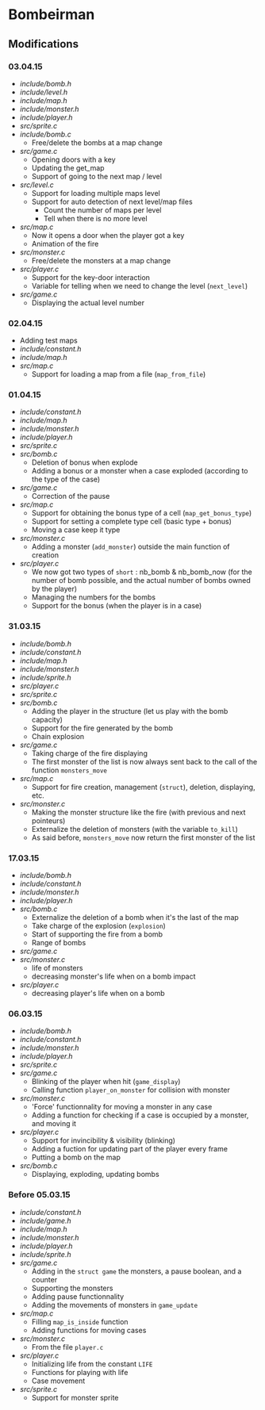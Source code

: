 # Bombeirman

## Modifications

### 03.04.15

* *include/bomb.h*
* *include/level.h*
* *include/map.h*
* *include/monster.h*
* *include/player.h*
* *src/sprite.c*
* *include/bomb.c*
	* Free/delete the bombs at a map change
* *src/game.c*
	* Opening doors with a key
	* Updating the get_map
	* Support of going to the next map / level
* *src/level.c*
	* Support for loading multiple maps level
	* Support for auto detection of next level/map files
		* Count the number of maps per level
		* Tell when there is no more level
* *src/map.c*
	* Now it opens a door when the player got a key
	* Animation of the fire
* *src/monster.c*
	* Free/delete the monsters at a map change
* *src/player.c*
	* Support for the key-door interaction
	* Variable for telling when we need to change the level (`next_level`)
* *src/game.c*
	* Displaying the actual level number

### 02.04.15

* Adding test maps
* *include/constant.h*
* *include/map.h*
* *src/map.c*
	* Support for loading a map from a file (`map_from_file`)

### 01.04.15

* *include/constant.h*
* *include/map.h*
* *include/monster.h*
* *include/player.h*
* *src/sprite.c*
* *src/bomb.c*
	* Deletion of bonus when explode
	* Adding a bonus or a monster when a case exploded (according to the type of the case)
* *src/game.c*
	* Correction of the pause
* *src/map.c*
	* Support for obtaining the bonus type of a cell (`map_get_bonus_type`)
	* Support for setting a complete type cell (basic type + bonus)
	* Moving a case keep it type
* *src/monster.c*
	* Adding a monster (`add_monster`) outside the main function of creation
* *src/player.c*
	* We now got two types of `short` : nb_bomb & nb_bomb_now (for the number of bomb possible, and the actual number of bombs owned by the player)
	* Managing the numbers for the bombs
	* Support for the bonus (when the player is in a case)

### 31.03.15

* *include/bomb.h*
* *include/constant.h*
* *include/map.h*
* *include/monster.h*
* *include/sprite.h*
* *src/player.c*
* *src/sprite.c*
* *src/bomb.c*
	* Adding the player in the structure (let us play with the bomb capacity)
	* Support for the fire generated by the bomb
	* Chain explosion
* *src/game.c*
	* Taking charge of the fire displaying
	* The first monster of the list is now always sent back to the call of the function `monsters_move`
* *src/map.c*
	* Support for fire creation, management (`struct`), deletion, displaying, etc.
* *src/monster.c*
	* Making the monster structure like the fire (with previous and next pointeurs)
	* Externalize the deletion of monsters (with the variable `to_kill`)
	* As said before, `monsters_move` now return the first monster of the list

	

### 17.03.15

* *include/bomb.h*
* *include/constant.h*
* *include/monster.h*
* *include/player.h*
* *src/bomb.c*
	* Externalize the deletion of a bomb when it's the last of the map
	* Take charge of the explosion (`explosion`)
	* Start of supporting the fire from a bomb
	* Range of bombs
* *src/game.c*
* *src/monster.c*
	* life of monsters
	* decreasing monster's life when on a bomb impact
* *src/player.c*
	* decreasing player's life when on a bomb

### 06.03.15

* *include/bomb.h*
* *include/constant.h*
* *include/monster.h*
* *include/player.h*
* *src/sprite.c*
* *src/game.c*
	* Blinking of the player when hit (`game_display`)
	* Calling function `player_on_monster` for collision with monster
* *src/monster.c*
	* 'Force' functionnality for moving a monster in any case
	* Adding a function for checking if a case is occupied by a monster, and moving it
* *src/player.c*
	* Support for invincibility & visibility (blinking)
	* Adding a fuction for updating part of the player every frame
	* Putting a bomb on the map
* *src/bomb.c*
	* Displaying, exploding, updating bombs
	

### Before 05.03.15

* *include/constant.h*
* *include/game.h*
* *include/map.h*
* *include/monster.h*
* *include/player.h*
* *include/sprite.h*
* *src/game.c*
	* Adding in the `struct game` the monsters, a pause boolean, and a counter
	* Supporting the monsters
	* Adding pause functionnality
	* Adding the movements of monsters in `game_update`
* *src/map.c*
	* Filling `map_is_inside` function
	* Adding functions for moving cases
* *src/monster.c*
	* From the file `player.c`
* *src/player.c*
	* Initializing life from the constant `LIFE`
	* Functions for playing with life
	* Case movement
* *src/sprite.c*
	* Support for monster sprite
